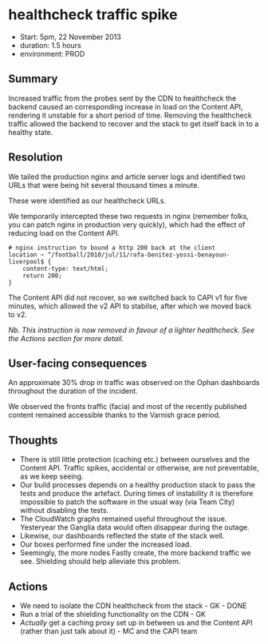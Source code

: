 
# healthcheck traffic spike

- Start: 5pm, 22 November 2013
- duration: 1.5 hours
- environment: PROD

## Summary

Increased traffic from the probes sent by the CDN to healthcheck the backend caused an corresponding increase in load on the Content API, rendering it unstable for
a short period of time. Removing the healthcheck traffic allowed the backend to recover and the stack to get itself back in to a healthy state.

## Resolution

We tailed the production nginx and article server logs and identified two URLs that were being hit several thousand times a minute.

These were identified as our healthcheck URLs.

We temporarily intercepted these two requests in nginx (remember folks, you can patch nginx in production very quickly), which had the effect of
reducing load on the Content API.

```
# nginx instruction to bound a http 200 back at the client
location ~ ^/football/2010/jul/11/rafa-benitez-yossi-benayoun-liverpool$ {
    content-type: text/html;
    return 200;
}
```

The Content API did not recover, so we switched back to CAPI v1 for five minutes, which allowed the v2 API to stabilse, after which we moved back to v2. 

_Nb. This instruction is now removed in favour of a lighter healthcheck. See the Actions section for more detail._

## User-facing consequences

An approximate 30% drop in traffic was observed on the Ophan dashboards throughout the duration of the incident.

We observed the fronts traffic (facia) and most of the recently published content remained accessible thanks to the Varnish grace period.

## Thoughts

- There is still little protection (caching etc.) between ourselves and the Content API. Traffic spikes, accidental or otherwise, are not preventable, as we
  keep seeing.
- Our build processes depends on a healthy production stack to pass the tests and produce the artefact. During times of instability it is therefore
  impossible to patch the software in the usual way (via Team City) without disabling the tests.
- The CloudWatch graphs remained useful throughout the issue. Yesteryear the Ganglia data would often disappear during the outage.
- Likewise, our dashboards reflected the state of the stack well.
- Our boxes performed fine under the increased load.
- Seemingly, the more nodes Fastly create, the more backend traffic we see. Shielding should help alleviate this problem. 

## Actions

- We need to isolate the CDN healthcheck from the stack - GK - DONE
- Run a trial of the shielding functionality on the CDN - GK
- _Actually_ get a caching proxy set up in between us and the Content API (rather than just talk about it) - MC and the CAPI team

